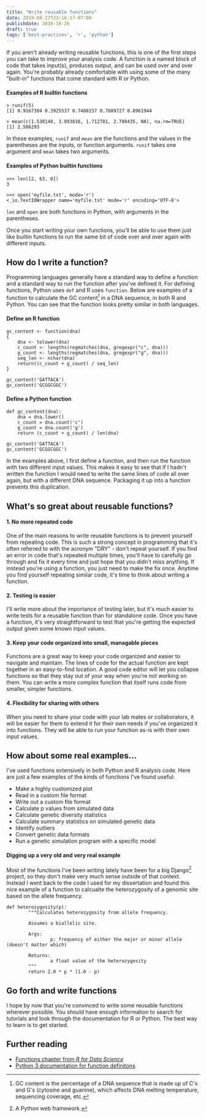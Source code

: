 ```yaml
---
title: "Write reusable functions"
date: 2019-08-27T23:16:17-07:00
publishdate: 2019-10-26
draft: true
tags: ['best-practices', 'r', 'python']
---
```


If you aren't already writing reusable functions, this is one of the first steps you can take to improve your analysis code. A function is a named block of code that takes input(s), produces output, and can be used over and over again. You're probably already comfortable with using some of the many "built-in" functions that come standard with R or Python.

#### Examples of R builtin functions

```
> runif(5)
[1] 0.9167304 0.3925537 0.7488157 0.7889727 0.8961944

> mean(c(1.538140, 3.993816, 1.712781, 2.780435, NA), na.rm=TRUE)
[1] 2.506293
```

In these examples, `runif` and `mean` are the functions and the values in the parentheses are the inputs, or function arguments. `runif` takes one argument and `mean` takes two arguments.

#### Examples of Python builtin functions

```
>>> len([2, 63, 0])
3

>>> open('myfile.txt', mode='r')
<_io.TextIOWrapper name='myfile.txt' mode='r' encoding='UTF-8'>
```

`len` and `open` are both functions in Python, with arguments in the parentheses.

Once you start writing your own functions, you'll be able to use them just like builtin functions to run the same bit of code over and over again with different inputs.

## How do I write a function?

Programming languages generally have a standard way to define a function and a standard way to run the function after you've defined it. For defining functions, Python uses `def` and R uses `function`. Below are examples of a function to calculate the GC content[^1] in a DNA sequence, in both R and Python. You can see that the function looks pretty similar in both languages.

#### Define an R function

```
gc_content <- function(dna)
{
    dna <- tolower(dna)
    c_count <- lengths(regmatches(dna, gregexpr("c", dna)))
    g_count <- lengths(regmatches(dna, gregexpr("g", dna)))
    seq_len <- nchar(dna)
    return((c_count + g_count) / seq_len)
}

gc_content('GATTACA')
gc_content('GCGGCGGC')
```

#### Define a Python function

```
def gc_content(dna):
    dna = dna.lower()
    c_count = dna.count('c')
    g_count = dna.count('g')
    return (c_count + g_count) / len(dna)

gc_content('GATTACA')
gc_content('GCGGCGGC')
```

In the examples above, I first define a function, and then run the function with two different input values. This makes it easy to see that if I hadn't written the function I would need to write the same lines of code all over again, but with a different DNA sequence. Packaging it up into a function prevents this duplication.

## What's so great about reusable functions?

#### 1. No more repeated code

One of the main reasons to write reusable functions is to prevent yourself from repeating code. This is such a strong concept in programming that it's often referred to with the acronym "DRY" - don't repeat yourself. If you find an error in code that's repeated multiple times, you'll have to carefully go through and fix it every time and just hope that you didn't miss anything. If instead you're using a function, you just need to make the fix once. Anytime you find yourself repeating similar code, it's time to think about writing a function.

#### 2. Testing is easier

I'll write more about the importance of testing later, but it's much easier to write tests for a reusable function than for standalone code. Once you have a function, it's very straightforward to test that you're getting the expected output given some known input values.

#### 3. Keep your code organized into small, managable pieces

Functions are a great way to keep your code organized and easier to navigate and maintain. The lines of code for the actual function are kept together in an easy-to-find location. A good code editor will let you collapse functions so that they stay out of your way when you're not working on them. You can write a more complex function that itself runs code from smaller, simpler functions.

#### 4. Flexibility for sharing with others

When you need to share your code with your lab mates or collaborators, it will be easier for them to extend it for their own needs if you've organized it into functions. They will be able to run your function as-is with their own input values.

## How about some real examples...

I've used functions extensively in both Python and R analysis code. Here are just a few examples of the kinds of functions I've found useful:

- Make a highly customized plot
- Read in a custom file format
- Write out a custom file format
- Calculate p values from simulated data
- Calculate genetic diversity statistics
- Calculate summary statistics on simulated genetic data
- Identify outliers
- Convert genetic data formats
- Run a genetic simulation program with a specific model

#### Digging up a very old and very real example

Most of the functions I've been writing lately have been for a big Django[^2] project, so they don't make very much sense outside of that context. Instead I went back to the code I used for my dissertation and found this nice example of a function to calcualte the heterozygosity of a genomic site based on the allele frequency.

```
def heterozygosity(p):
        """Calculates heterozygosity from allele frequency.

        Assumes a biallelic site.

        Args:
                p: frequency of either the major or minor allele (doesn't matter which)

        Returns:
                a float value of the heterozygosity
        """
        return 2.0 * p * (1.0 - p)
```

## Go forth and write functions

I hope by now that you're convinced to write some reusable functions wherever possible. You should have enough information to search for tutorials and look through the documentation for R or Python. The best way to learn is to get started.

## Further reading
- [Functions chapter from *R for Data Science*](https://r4ds.had.co.nz/functions.html)
- [Python 3 documentation for function definitons](https://docs.python.org/3/tutorial/controlflow.html#defining-functions)


[^1]: GC content is the percentage of a DNA sequence that is made up of C's and G's (cytosine and guanine), which affects DNA melting temperature, sequencing coverage, etc.
[^2]: A Python web framework.